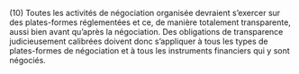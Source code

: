 (10) Toutes les activités de négociation organisée devraient s’exercer sur des plates-formes réglementées et ce, de manière totalement transparente, aussi bien avant qu’après la négociation. Des obligations de transparence judicieusement calibrées doivent donc s’appliquer à tous les types de plates-formes de négociation et à tous les instruments financiers qui y sont négociés.